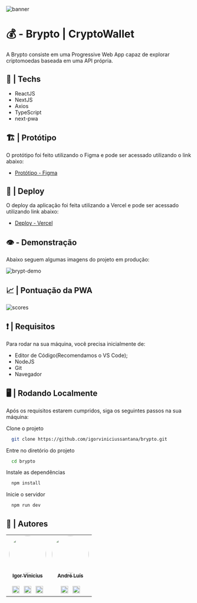 
![banner](https://user-images.githubusercontent.com/86114583/205924585-adafdc5f-ee01-49cd-aed1-c6e090f1794d.png)


# 💰 - Brypto | CryptoWallet

A Brypto consiste em uma Progressive Web App capaz de explorar
criptomoedas baseada em uma API própria.

## 🔌 | Techs

- ReactJS
- NextJS
- Axios
- TypeScript
- next-pwa

## 🏗 | Protótipo

O protótipo foi feito utilizando o Figma e pode ser acessado utilizando
o link abaixo:

- [Protótipo - Figma]('https://www.figma.com/file/Mi5VFeKtDy6EW1qa2JjmBg/brypto?node-id=0%3A1&t=hLQvefkUWTPacdrm-1')

## 🔗 | Deploy

O deploy da aplicação foi feita utilizando a Vercel e pode ser acessado
utilizando link abaixo:

- [Deploy - Vercel]('https://brypto.vercel.app')

## 👁 - Demonstração

Abaixo seguem algumas imagens do projeto em produção:

![brypt-demo](https://user-images.githubusercontent.com/86114583/205924436-b43db103-3f15-4dfb-9b5c-baa6005671b7.png)


## 📈 | Pontuação da PWA

![scores](https://user-images.githubusercontent.com/86114583/205925631-11f68091-b051-4838-9b0d-a1bea4fc3743.png)


## ❗ | Requisitos

Para rodar na sua máquina, você precisa inicialmente de:

- Editor de Código(Recomendamos o VS Code);
- NodeJS
- Git
- Navegador


## 🖥 | Rodando Localmente

Após os requisitos estarem cumpridos, siga os seguintes passos na sua máquina:

Clone o projeto

```bash
  git clone https://github.com/igorviniciussantana/brypto.git
```

Entre no diretório do projeto

```bash
  cd brypto
```

Instale as dependências

```bash
  npm install
```

Inicie o servidor

```bash
  npm run dev
```

## 👤 | Autores

<table>
  <tr>
  <td align="center"><a href="https://github.com/igorviniciussantana"><img style="border-radius: 50%;" src="https://avatars.githubusercontent.com/u/86114583?v=4" width="100px;" alt=""/><br /><sub><b>Igor Vinicius</b></sub></a><br /><br /><a href="https://linkedin.com/in/igorviniciussantana"><img src="https://user-images.githubusercontent.com/86114583/192514843-1087a34f-74f9-46aa-94fa-e824950af81f.svg" width="20px"/></a>⠀<a href="mailto:igor.santana@estudante.ifms.edu.br"><img src="https://user-images.githubusercontent.com/86114583/192515071-4fa6bce6-6ee9-49ca-9395-c17e74075a20.svg" width="20px"/></a>⠀<a href="https://behance.net/igorvinicius8"><img src="https://user-images.githubusercontent.com/86114583/192515924-e754ab5f-d7bc-416f-a3f9-0b6e3e81eb6c.svg" width="20px"/></a>
    </td>
    <td align="center"><a href="https://github.com/andredochute"><img style="border-radius: 50%;" src="https://avatars.githubusercontent.com/u/86085474?v=4" width="100px;" alt=""/><br /><sub><b>André Luís</b></sub></a><br /><br /><a href="https://www.linkedin.com/in/andr%C3%A9-lu%C3%ADs-7a6354247/"><img src="https://user-images.githubusercontent.com/86114583/192514843-1087a34f-74f9-46aa-94fa-e824950af81f.svg" width="20px"/></a>⠀<a href="mailto:andredochute@gmail.com"><img src="https://user-images.githubusercontent.com/86114583/192515071-4fa6bce6-6ee9-49ca-9395-c17e74075a20.svg" width="20px"/></a>
    </td>
    </tr>
    </table>

